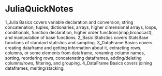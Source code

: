 # JuliaQuickNotes
1_Julia Basics covers variable declaration and conversion, string concatenation, tuples, dictionaries, arrays, higher dimensional arrays, loops, conditionals, function declaration, higher order functions(map,broadcast), and manipulation of base functions. 
2_Basic Statistics covers StatsBase functions of standard statistics and sampling.
3_DataFrame Basics covers creating dataframe and getting information about it, extracting rows, columns, or some elements from dataframe, renaming column names, sorting, reordering rows, concatenating dataframes, adding/deleting columns/rows, filtering, and grouping.
4_DataFrame Basics covers joining dataframes, melting/stacking. 
